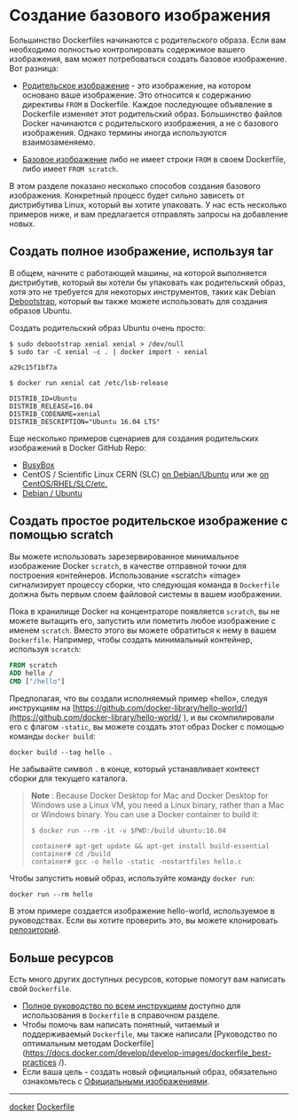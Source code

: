 # Создание базового изображения

Большинство Dockerfiles начинаются с родительского образа. Если вам необходимо полностью контролировать содержимое вашего изображения, вам может потребоваться создать базовое изображение. Вот разница:

*   [Родительское изображение](https://docs.docker.com/glossary/?term=parent%20image) - это изображение, на котором основано ваше изображение. Это относится к содержанию директивы `FROM` в Dockerfile. Каждое последующее объявление в Dockerfile изменяет этот родительский образ. Большинство файлов Docker начинаются с родительского изображения, а не с базового изображения. Однако термины иногда используются взаимозаменяемо.
    
*   [Базовое изображение](https://docs.docker.com/glossary/?term=base%20image) либо не имеет строки `FROM` в своем Dockerfile, либо имеет `FROM scratch`.
    
В этом разделе показано несколько способов создания базового изображения. Конкретный процесс будет сильно зависеть от дистрибутива Linux, который вы хотите упаковать. У нас есть несколько примеров ниже, и вам предлагается отправлять запросы на добавление новых.

## Создать полное изображение, используя tar

В общем, начните с работающей машины, на которой выполняется дистрибутив, который вы хотели бы упаковать как родительский образ, хотя это не требуется для некоторых инструментов, таких как Debian [Debootstrap](https://wiki.debian.org/Debootstrap), который вы также можете использовать для создания образов Ubuntu.

Создать родительский образ Ubuntu очень просто:

```console
$ sudo debootstrap xenial xenial > /dev/null
$ sudo tar -C xenial -c . | docker import - xenial

a29c15f1bf7a

$ docker run xenial cat /etc/lsb-release

DISTRIB_ID=Ubuntu
DISTRIB_RELEASE=16.04
DISTRIB_CODENAME=xenial
DISTRIB_DESCRIPTION="Ubuntu 16.04 LTS"

```

Еще несколько примеров сценариев для создания родительских изображений в Docker GitHub Repo:

* [BusyBox](https://github.com/moby/moby/blob/master/contrib/mkimage/busybox-static) 
* CentOS / Scientific Linux CERN (SLC) [on Debian/Ubuntu](https://github.com/moby/moby/blob/master/contrib/mkimage/rinse) или же [on CentOS/RHEL/SLC/etc.](https://github.com/moby/moby/blob/master/contrib/mkimage-yum.sh) 
* [Debian / Ubuntu](https://github.com/moby/moby/blob/master/contrib/mkimage/debootstrap) 

## Создать простое родительское изображение с помощью scratch

Вы можете использовать зарезервированное минимальное изображение Docker `scratch`, в качестве отправной точки для построения контейнеров. Использование «scratch» «image» сигнализирует процессу сборки, что следующая команда в `Dockerfile` должна быть первым слоем файловой системы в вашем изображении.

Пока в хранилище Docker на концентраторе появляется `scratch`, вы не можете вытащить его, запустить или пометить любое изображение с именем `scratch`. Вместо этого вы можете обратиться к нему в вашем `Dockerfile`. Например, чтобы создать минимальный контейнер, используя `scratch`:

```Dockerfile
FROM scratch
ADD hello /
CMD ["/hello"]

```

Предполагая, что вы создали исполняемый пример «hello», следуя инструкциям на [https://github.com/docker-library/hello-world/](https://github.com/docker-library/hello-world/ ), и вы скомпилировали его с флагом `-static`, вы можете создать этот образ Docker с помощью команды `docker build`:

```
docker build --tag hello .
```

Не забывайте символ `.` в конце, который устанавливает контекст сборки для текущего каталога.

>  **Note** : Because Docker Desktop for Mac and Docker Desktop for Windows use a Linux VM, you need a Linux binary, rather than a Mac or Windows binary. You can use a Docker container to build it:
> 
> ```
> $ docker run --rm -it -v $PWD:/build ubuntu:16.04
> 
> container# apt-get update && apt-get install build-essential
> container# cd /build
> container# gcc -o hello -static -nostartfiles hello.c
> 
> ```

Чтобы запустить новый образ, используйте команду `docker run`:

```
docker run --rm hello

```

В этом примере создается изображение hello-world, используемое в руководствах. Если вы хотите проверить это, вы можете клонировать [репозиторий](https://github.com/docker-library/hello-world).

## Больше ресурсов

Есть много других доступных ресурсов, которые помогут вам написать свой `Dockerfile`.

* [Полное руководство по всем инструкциям](https://docs.docker.com/engine/reference/builder/) доступно для использования в `Dockerfile` в справочном разделе.
* Чтобы помочь вам написать понятный, читаемый и поддерживаемый `Dockerfile`, мы также написали [Руководство по оптимальным методам Dockerfile](https://docs.docker.com/develop/develop-images/dockerfile_best-practices /).
* Если ваша цель - создать новый официальный образ, обязательно ознакомьтесь с [Официальными изображениями](https://docs.docker.com/docker-hub/official_images/).

**********
[docker](/tags/docker.md)
[Dockerfile](/tags/Dockerfile.md)
